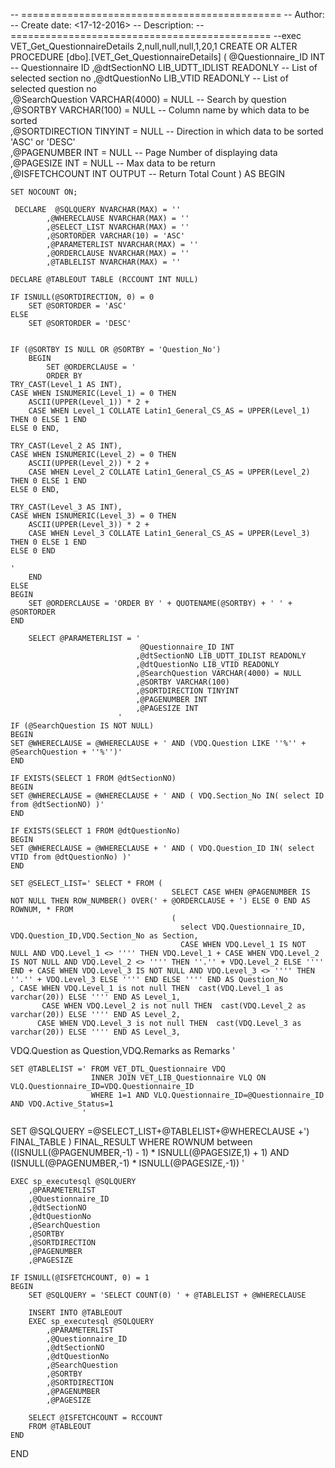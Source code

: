-- =============================================
-- Author:		<Reshma>
-- Create date: <17-12-2016>
-- Description:	<To display the Questionnaire details in grid>
-- =============================================
--exec VET_Get_QuestionnaireDetails 2,null,null,null,1,20,1
CREATE OR ALTER PROCEDURE [dbo].[VET_Get_QuestionnaireDetails]
	(
	 @Questionnaire_ID INT	                   -- Questionnaire ID
	,@dtSectionNO LIB_UDTT_IDLIST READONLY     -- List of selected section no 
	,@dtQuestionNo LIB_VTID READONLY           -- List of selected question no   
	,@SearchQuestion VARCHAR(4000) = NULL      -- Search by question
    ,@SORTBY VARCHAR(100) = NULL               -- Column name by which data to be sorted      
	,@SORTDIRECTION TINYINT = NULL             -- Direction in which data to be sorted 'ASC' or 'DESC'         
	,@PAGENUMBER INT = NULL                    -- Page Number of displaying data    
	,@PAGESIZE INT = NULL                      -- Max data to be return   
	,@ISFETCHCOUNT INT OUTPUT                  -- Return Total Count
	)
AS
BEGIN
	
	SET NOCOUNT ON;

     DECLARE  @SQLQUERY NVARCHAR(MAX) = ''
			,@WHERECLAUSE NVARCHAR(MAX) = ''
			,@SELECT_LIST NVARCHAR(MAX) = ''
			,@SORTORDER VARCHAR(10) = 'ASC'
			,@PARAMETERLIST NVARCHAR(MAX) = ''
			,@ORDERCLAUSE NVARCHAR(MAX) = ''
			,@TABLELIST NVARCHAR(MAX) = ''
			
	DECLARE @TABLEOUT TABLE (RCCOUNT INT NULL)

	IF ISNULL(@SORTDIRECTION, 0) = 0
		SET @SORTORDER = 'ASC'
	ELSE
		SET @SORTORDER = 'DESC'

		
	IF (@SORTBY IS NULL OR @SORTBY = 'Question_No')
		BEGIN
			SET @ORDERCLAUSE = '
			ORDER BY
    TRY_CAST(Level_1 AS INT),
    CASE WHEN ISNUMERIC(Level_1) = 0 THEN 
        ASCII(UPPER(Level_1)) * 2 + 
        CASE WHEN Level_1 COLLATE Latin1_General_CS_AS = UPPER(Level_1) THEN 0 ELSE 1 END
    ELSE 0 END,
    
    TRY_CAST(Level_2 AS INT),
    CASE WHEN ISNUMERIC(Level_2) = 0 THEN 
        ASCII(UPPER(Level_2)) * 2 + 
        CASE WHEN Level_2 COLLATE Latin1_General_CS_AS = UPPER(Level_2) THEN 0 ELSE 1 END
    ELSE 0 END,

    TRY_CAST(Level_3 AS INT),
    CASE WHEN ISNUMERIC(Level_3) = 0 THEN 
        ASCII(UPPER(Level_3)) * 2 + 
        CASE WHEN Level_3 COLLATE Latin1_General_CS_AS = UPPER(Level_3) THEN 0 ELSE 1 END
    ELSE 0 END

    ' 
		END
	ELSE
	BEGIN
		SET @ORDERCLAUSE = 'ORDER BY ' + QUOTENAME(@SORTBY) + ' ' + @SORTORDER
	END  
		
		SELECT @PARAMETERLIST = '
		                         @Questionnaire_ID INT
		                        ,@dtSectionNO LIB_UDTT_IDLIST READONLY
								,@dtQuestionNo LIB_VTID READONLY
								,@SearchQuestion VARCHAR(4000) = NULL								
	                            ,@SORTBY VARCHAR(100)
							    ,@SORTDIRECTION TINYINT
							    ,@PAGENUMBER INT
							    ,@PAGESIZE INT			 
							'
	IF (@SearchQuestion IS NOT NULL)
	BEGIN		
	SET @WHERECLAUSE = @WHERECLAUSE + ' AND (VDQ.Question LIKE ''%'' + @SearchQuestion + ''%'')'
	END	
	
	IF EXISTS(SELECT 1 FROM @dtSectionNO)
    BEGIN
	SET @WHERECLAUSE = @WHERECLAUSE + ' AND ( VDQ.Section_No IN( select ID from @dtSectionNO) )'
    END	
    
    IF EXISTS(SELECT 1 FROM @dtQuestionNo)
    BEGIN
	SET @WHERECLAUSE = @WHERECLAUSE + ' AND ( VDQ.Question_ID IN( select VTID from @dtQuestionNo) )'
    END								
	
	SET @SELECT_LIST=' SELECT * FROM ( 
										SELECT CASE WHEN @PAGENUMBER IS NOT NULL THEN ROW_NUMBER() OVER(' + @ORDERCLAUSE + ') ELSE 0 END AS ROWNUM, * FROM
										( 
										  select VDQ.Questionnaire_ID, VDQ.Question_ID,VDQ.Section_No as Section, 
										  CASE WHEN VDQ.Level_1 IS NOT NULL AND VDQ.Level_1 <> '''' THEN VDQ.Level_1 + CASE WHEN VDQ.Level_2 IS NOT NULL AND VDQ.Level_2 <> '''' THEN ''.'' + VDQ.Level_2 ELSE '''' END + CASE WHEN VDQ.Level_3 IS NOT NULL AND VDQ.Level_3 <> '''' THEN ''.'' + VDQ.Level_3 ELSE '''' END ELSE '''' END AS Question_No	 
	, CASE WHEN VDQ.Level_1 is not null THEN  cast(VDQ.Level_1 as varchar(20)) ELSE '''' END AS Level_1,
           CASE WHEN VDQ.Level_2 is not null THEN  cast(VDQ.Level_2 as varchar(20)) ELSE '''' END AS Level_2,
          CASE WHEN VDQ.Level_3 is not null THEN  cast(VDQ.Level_3 as varchar(20)) ELSE '''' END AS Level_3,	
 VDQ.Question as Question,VDQ.Remarks as Remarks '	
	
	SET @TABLELIST =' FROM VET_DTL_Questionnaire VDQ 
	                  INNER JOIN VET_LIB_Questionnaire VLQ ON VLQ.Questionnaire_ID=VDQ.Questionnaire_ID
					  WHERE 1=1 AND VLQ.Questionnaire_ID=@Questionnaire_ID AND VDQ.Active_Status=1
                    '		
   SET @SQLQUERY =@SELECT_LIST+@TABLELIST+@WHERECLAUSE +') FINAL_TABLE ) FINAL_RESULT
					WHERE ROWNUM	between ((ISNULL(@PAGENUMBER,-1) - 1) * ISNULL(@PAGESIZE,1) + 1) AND (ISNULL(@PAGENUMBER,-1) * ISNULL(@PAGESIZE,-1))
					'	
	
	EXEC sp_executesql @SQLQUERY
		,@PARAMETERLIST
		,@Questionnaire_ID 
		,@dtSectionNO 
		,@dtQuestionNo 
		,@SearchQuestion 
        ,@SORTBY 
	    ,@SORTDIRECTION 
	    ,@PAGENUMBER 
	    ,@PAGESIZE 

	IF ISNULL(@ISFETCHCOUNT, 0) = 1
	BEGIN
		SET @SQLQUERY = 'SELECT COUNT(0) ' + @TABLELIST + @WHERECLAUSE

		INSERT INTO @TABLEOUT
		EXEC sp_executesql @SQLQUERY
			,@PARAMETERLIST
			,@Questionnaire_ID 
			,@dtSectionNO 
			,@dtQuestionNo 
			,@SearchQuestion 
			,@SORTBY 
			,@SORTDIRECTION 
			,@PAGENUMBER 
			,@PAGESIZE 

		SELECT @ISFETCHCOUNT = RCCOUNT
		FROM @TABLEOUT
	END							
												
END
